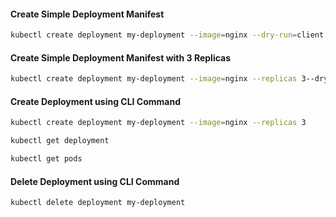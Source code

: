 
#### Create Simple Deployment Manifest
```sh
kubectl create deployment my-deployment --image=nginx --dry-run=client -o yaml
```
#### Create Simple Deployment Manifest with 3 Replicas
```sh
kubectl create deployment my-deployment --image=nginx --replicas 3--dry-run=client -o yaml
```
#### Create Deployment using CLI Command
```sh
kubectl create deployment my-deployment --image=nginx --replicas 3
```
```sh
kubectl get deployment

kubectl get pods
```
#### Delete Deployment using CLI Command
```sh
kubectl delete deployment my-deployment
```